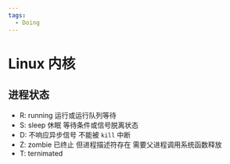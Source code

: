 ```yaml
---
tags:
  - Doing
---
```


# Linux 内核

## 进程状态

* R: running 运行或运行队列等待
* S: sleep 休眠 等待条件或信号脱离状态
* D: 不响应异步信号 不能被 `kill` 中断
* Z: zombie 已终止 但进程描述符存在 需要父进程调用系统函数释放
* T: ternimated